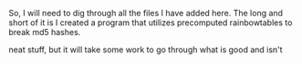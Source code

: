 So, I will need to dig through all the files I have added here. The long and short of it is I created a program that utilizes precomputed rainbowtables to break md5 hashes.

neat stuff, but it will take some work to go through what is good and isn't

